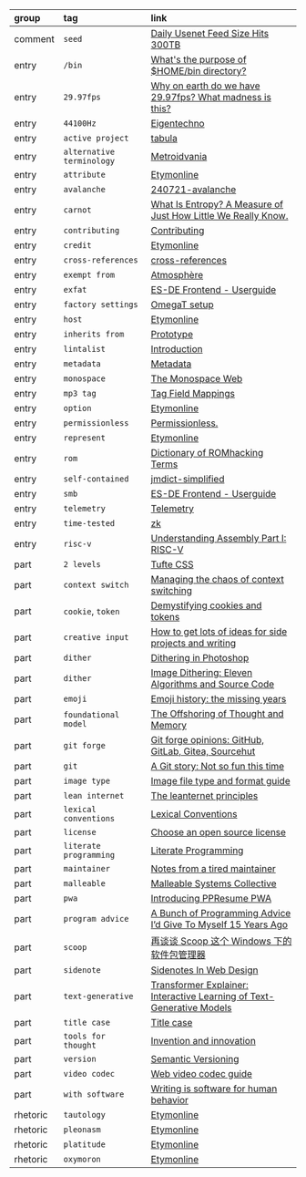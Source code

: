 group    | tag                       | link
:-       | :-                        | :-
comment  | `seed`                    | [Daily Usenet Feed Size Hits 300TB](https://news.ycombinator.com/item?id=40927517)
entry    | `/bin`                    | [What's the purpose of $HOME/bin directory?](https://askubuntu.com/questions/1408441/whats-the-purpose-of-home-bin-directory)
entry    | `29.97fps`                | [Why on earth do we have 29.97fps? What madness is this?](https://old.reddit.com/r/finalcutpro/comments/mm58qp/why_on_earth_do_we_have_2997fps_what_madness_is/)
entry    | `44100Hz`                 | [Eigentechno](https://www.isik.dev/posts/Eigentechno.html)
entry    | `active project`          | [tabula](https://github.com/tabulapdf/tabula)
entry    | `alternative terminology` | [Metroidvania](https://en.wikipedia.org/wiki/Metroidvania)
entry    | `attribute`               | [Etymonline](https://www.etymonline.com/search?q=Attribution)
entry    | `avalanche`               | [240721-avalanche](https://nnnnnnnn.co/log/240721-avalanche.html)
entry    | `carnot`                  | [What Is Entropy? A Measure of Just How Little We Really Know.](https://www.quantamagazine.org/what-is-entropy-a-measure-of-just-how-little-we-really-know-20241213/)
entry    | `contributing`            | [Contributing](https://github.com/MarcDiethelm/contributing)
entry    | `credit`                  | [Etymonline](https://www.etymonline.com/search?q=Credits)
entry    | `cross-references`        | [cross-references](https://docs.readthedocs.io/en/stable/guides/cross-referencing-with-sphinx.html)
entry    | `exempt from`             | [Atmosphère](https://github.com/Atmosphere-NX/Atmosphere#licensing)
entry    | `exfat`                   | [ES-DE Frontend - Userguide](https://gitlab.com/es-de/emulationstation-de/-/blob/master/USERGUIDE.md#specific-notes-for-windows)
entry    | `factory settings`        | [OmegaT setup](https://github.com/capstanlqc/omegat-user-config-dev572)
entry    | `host`                    | [Etymonline](https://www.etymonline.com/word/host)
entry    | `inherits from`           | [Prototype](https://gameprogrammingpatterns.com/prototype.html)
entry    | `lintalist`               | [Introduction](https://lintalist.github.io/#Introduction)
entry    | `metadata`                | [Metadata](https://patreon.renpy.org/save-metadata.html#what-is-metadata)
entry    | `monospace`               | [The Monospace Web](https://owickstrom.github.io/the-monospace-web/)
entry    | `mp3 tag`                 | [Tag Field Mappings](https://docs.mp3tag.de/mapping/)
entry    | `option`                  | [Etymonline](https://www.etymonline.com/word/option)
entry    | `permissionless`          | [Permissionless.](https://www.permissionlessbook.com/)
entry    | `represent`               | [Etymonline](https://www.etymonline.com/word/represent)
entry    | `rom`                     | [Dictionary of ROMhacking Terms](https://www.romhacking.net/dictionary/?page=dictionary)
entry    | `self-contained`          | [jmdict-simplified](https://github.com/scriptin/jmdict-simplified#why)
entry    | `smb`                     | [ES-DE Frontend - Userguide](https://gitlab.com/es-de/emulationstation-de/-/blob/master/USERGUIDE.md#placing-games-and-other-resources-on-network-shares)
entry    | `telemetry`               | [Telemetry](https://docs.langflow.org/contributing-telemetry)
entry    | `time-tested`             | [zk](https://github.com/sirupsen/zk)
entry    | `risc-v`                  | [Understanding Assembly Part I: RISC-V](https://mcyoung.xyz/2021/11/29/assembly-1)
part     | `2 levels`                | [Tufte CSS](https://edwardtufte.github.io/tufte-css/)
part     | `context switch`          | [Managing the chaos of context switching](https://leaddev.com/process/managing-chaos-context-switching)
part     | `cookie`, `token`         | [Demystifying cookies and tokens](https://tommihovi.com/2024/05/demystifying-cookies-and-tokens/)
part     | `creative input`          | [How to get lots of ideas for side projects and writing](https://linus.coffee/note/having-ideas)
part     | `dither`                  | [Dithering in Photoshop](https://abductedplatypus.com/tools/2017/04/14/dither-brushes.html)
part     | `dither`                  | [Image Dithering: Eleven Algorithms and Source Code](https://tannerhelland.com/2012/12/28/dithering-eleven-algorithms-source-code.html)
part     | `emoji`                   | [Emoji history: the missing years](https://blog.gingerbeardman.com/2024/05/10/emoji-history-the-missing-years/)
part     | `foundational model`      | [The Offshoring of Thought and Memory](https://www.multiverses.xyz/facts/the-offshoring-of-thought-and-memory/)
part     | `git forge`               | [Git forge opinions: GitHub, GitLab, Gitea, Sourcehut](https://cadence.moe/blog/2022-07-03-git-forge-opinions-github-gitlab-gitea-sourcehut)
part     | `git`                     | [A Git story: Not so fun this time](https://blog.brachiosoft.com/en/posts/git/)
part     | `image type`              | [Image file type and format guide](https://developer.mozilla.org/en-US/docs/Web/Media/Formats/Image_types)
part     | `lean internet`           | [The leanternet principles](https://www.leanternet.com/)
part     | `lexical conventions`     | [Lexical Conventions](https://www.lua.org/manual/5.4/manual.html#3.1)
part     | `license`                 | [Choose an open source license](https://choosealicense.com/)
part     | `literate programming`    | [Literate Programming](http://www.literateprogramming.com/index.html)
part     | `maintainer`              | [Notes from a tired maintainer](https://github.com/pi0/tired-maintainer)
part     | `malleable`               | [Malleable Systems Collective](https://malleable.systems/)
part     | `pwa`                     | [Introducing PPResume PWA](https://blog.ppresume.com/posts/introducing-ppresume-pwa)
part     | `program advice`          | [A Bunch of Programming Advice I’d Give To Myself 15 Years Ago](https://mbuffett.com/posts/programming-advice-younger-self/)
part     | `scoop`                   | [再谈谈 Scoop 这个 Windows 下的软件包管理器](https://chawyehsu.com/blog/talk-about-scoop-the-package-manager-for-windows-again)
part     | `sidenote`                | [Sidenotes In Web Design](https://gwern.net/sidenote)
part     | `text-generative`         | [Transformer Explainer: Interactive Learning of Text-Generative Models](https://github.com/poloclub/transformer-explainer)
part     | `title case`              | [Title case](https://www.wikiwand.com/en/articles/Title_case)
part     | `tools for thought`       | [Invention and innovation](https://linus.coffee/note/innovation)
part     | `version`                 | [Semantic Versioning](https://semver.org)
part     | `video codec`             | [Web video codec guide](https://developer.mozilla.org/en-US/docs/Web/Media/Formats/Video_codecs)
part     | `with software`           | [Writing is software for human behavior](https://linus.coffee/note/writing-behavior/)
rhetoric | `tautology`               | [Etymonline](https://www.etymonline.com/search?q=tautology)
rhetoric | `pleonasm`                | [Etymonline](https://www.etymonline.com/search?q=pleonasm)
rhetoric | `platitude`               | [Etymonline](https://www.etymonline.com/search?q=platitude)
rhetoric | `oxymoron`                | [Etymonline](https://www.etymonline.com/search?q=oxymoron)